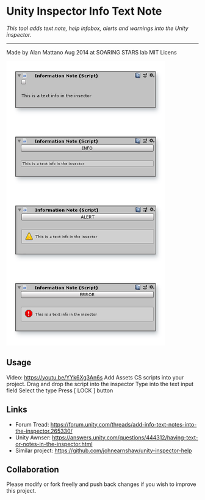 # Unity Inspector Info Text Note
*This tool adds text note, help infobox, alerts and warnings into the Unity inspector.*

---

Made by Alan Mattano Aug 2014 at SOARING STARS lab
MIT Licens

![Inspector Note](/pix/InspectorNote.png?raw=true)


## Usage

Video: https://youtu.be/YYk6Xg3An6s
Add Assets CS scripts into your project.
Drag and drop the script into the inspector
Type into the text input field
Select the type
Press [ LOCK ] button


## Links
- Forum Tread: https://forum.unity.com/threads/add-info-text-notes-into-the-inspector.265330/
- Unity Awnser: https://answers.unity.com/questions/444312/having-text-or-notes-in-the-inspector.html
- Similar project: https://github.com/johnearnshaw/unity-inspector-help



## Collaboration

Please modify or fork freelly and push back changes if you wish to improve this project.


